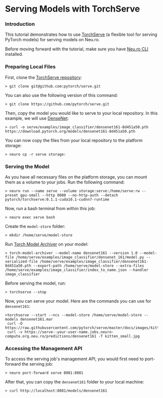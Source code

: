# Serving Models with TorchServe

### Introduction

This tutorial demonstrates how to use [TorchServe](https://pytorch.org/serve/) \(a flexible tool for serving PyTorch models\) for serving models on Neu.ro. 

Before moving forward with the tutorial, make sure you have [Neu.ro CLI](../getting-started.md#installing-cli) installed.

### Preparing Local Files

First, clone the [TorchServe repository](https://github.com/pytorch/serve):

```text
> git clone git@github.com:pytorch/serve.git
```

You can also use the following version of this command:

```text
> git clone https://github.com/pytorch/serve.git
```

Then, copy the model you would like to serve to your local repository. In this example, we will use [DenseNet](https://pytorch.org/hub/pytorch_vision_densenet/):

```text
> curl -o serve/examples/image_classifier/densenet161-8d451a50.pth https://download.pytorch.org/models/densenet161-8d451a50.pth
```

You can now copy the files from your local repository to the platform storage:

```text
> neuro cp -r serve storage:
```

### Serving the Model

As you have all necessary files on the platform storage, you can mount them as a volume to your jobs. Run the following command:

```text
> neuro run --name serve --volume storage:serve:/home/serve:rw --preset gpu-small --http 8080 --no-http-auth --detach pytorch/torchserve:0.1.1-cuda10.1-cudnn7-runtime
```

Now, run a bash terminal from within this job:

```text
> neuro exec serve bash
```

Create the `model-store` folder:

```text
> mkdir /home/serve/model-store
```

Run [Torch Model Archiver](https://pypi.org/project/torch-model-archiver/) on your model:

```text
> torch-model-archiver --model-name densenet161 --version 1.0 --model-file /home/serve/examples/image_classifier/densenet_161/model.py --serialized-file /home/serve/examples/image_classifier/densenet161-8d451a50.pth --export-path /home/serve/model-store --extra-files /home/serve/examples/image_classifier/index_to_name.json --handler image_classifier
```

Before serving the model, run:

```text
> torchserve --stop
```

Now, you can serve your model. Here are the commands you can use for `densenet161`:

```text
>torchserve --start --ncs --model-store /home/serve/model-store --models densenet161.mar
 curl -O https://raw.githubusercontent.com/pytorch/serve/master/docs/images/kitten_small.jpg
 curl -v https://serve--your-user-name.jobs.neuro-compute.org.neu.ro/predictions/densenet161 -T kitten_small.jpg
```

### Accessing the Management API

To access the serving job's management API, you would first need to port-forward the serving job:

```text
> neuro port-forward serve 8081:8081
```

After that, you can copy the `densenet161` folder to your local machine:

```text
> curl http://localhost:8081/models/densenet161
```



